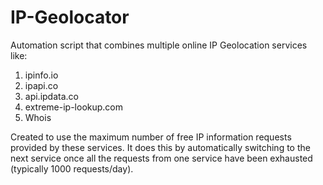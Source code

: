 # IP-Geolocator
Automation script that combines multiple online IP Geolocation services like:

1. ipinfo.io
2. ipapi.co
3. api.ipdata.co
4. extreme-ip-lookup.com
5. Whois

Created to use the maximum number of free IP information requests provided by these services. It does this by automatically switching to the next service once all the requests from one service have been exhausted (typically 1000 requests/day).
